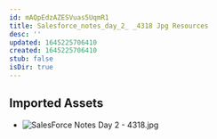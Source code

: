 ```yaml
---
id: mAQpEdzAZESVuas5UqmR1
title: Salesforce_notes_day_2_ _4318 Jpg Resources
desc: ''
updated: 1645225706410
created: 1645225706410
stub: false
isDir: true
---
```

## Imported Assets
- ![SalesForce Notes Day 2 - 4318.jpg](/assets/salesforce-notes-day-2---4318.jpg)
